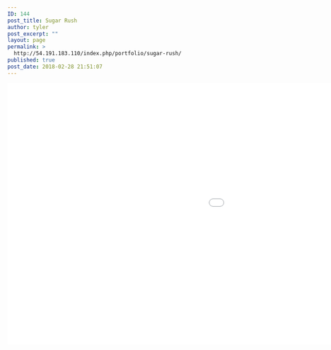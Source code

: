 ```yaml
---
ID: 144
post_title: Sugar Rush
author: tyler
post_excerpt: ""
layout: page
permalink: >
  http://54.191.183.110/index.php/portfolio/sugar-rush/
published: true
post_date: 2018-02-28 21:51:07
---
```

<iframe width="300%" height="590" src="//54.191.183.110/bootstrap/Sugar_Rush.swf" frameborder="0"></iframe>